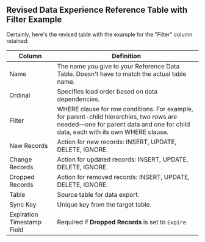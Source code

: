 ## Revised Data Experience Reference Table with Filter Example

Certainly, here's the revised table with the example for the "Filter" column retained:

| Column                     | Definition                                                                                                                                                                  |
| -------------------------- | --------------------------------------------------------------------------------------------------------------------------------------------------------------------------- |
| Name                       | The name you give to your Reference Data Table. Doesn't have to  match the actual table name.                                                                               |
| Ordinal                    | Specifies load order based on data dependencies.                                                                                                                            |
| Filter                     | WHERE clause for row conditions. For example, for parent-child hierarchies, two rows are needed—one for parent data and one for child data, each with its own WHERE clause. |
| New Records                | Action for new records: INSERT, UPDATE, DELETE, IGNORE.                                                                                                                     |
| Change Records             | Action for updated records: INSERT, UPDATE, DELETE, IGNORE.                                                                                                                 |
| Dropped Records            | Action for removed records: INSERT, UPDATE, DELETE, IGNORE.                                                                                                                 |
| Table                      | Source table for data export.                                                                                                                                               |
| Sync Key                   | Unique key from the target table.                                                                                                                                           |
| Expiration Timestamp Field | Required if **Dropped Records** is set to `Expire`.                                                                                                                         |